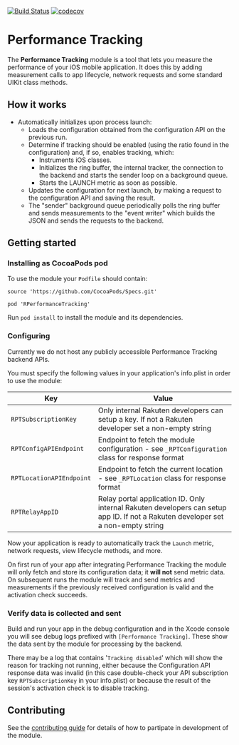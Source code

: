 [![Build Status](https://travis-ci.org/rakutentech/ios-perftracking.svg?branch=master)](https://travis-ci.org/rakutentech/ios-perftracking)
[![codecov](https://codecov.io/gh/rakutentech/ios-perftracking/branch/master/graph/badge.svg)](https://codecov.io/gh/rakutentech/ios-perftracking)


# Performance Tracking

The **Performance Tracking** module is a tool that lets you measure the performance of your iOS mobile application. It does this by adding measurement calls to app lifecycle, network requests and some standard UIKit class methods.

## How it works

* Automatically initializes upon process launch:
  * Loads the configuration obtained from the configuration API on the previous run.
  * Determine if tracking should be enabled (using the ratio found in the configuration) and, if so, enables tracking, which:
    * Instruments iOS classes.
    * Initializes the ring buffer, the internal tracker, the connection to the backend and starts the sender loop on a background queue.
    * Starts the LAUNCH metric as soon as possible.
  * Updates the configuration for next launch, by making a request to the configuration API and saving the result.
  * The "sender" background queue periodically polls the ring buffer and sends measurements to the "event writer" which builds the JSON and sends the requests to the backend.

## Getting started

### Installing as CocoaPods pod

To use the module your `Podfile` should contain:

    source 'https://github.com/CocoaPods/Specs.git'

    pod 'RPerformanceTracking'

Run `pod install` to install the module and its dependencies.

### Configuring

Currently we do not host any publicly accessible Performance Tracking backend APIs.

You must specify the following values in your application's info.plist in order to use the module:

| Key | Value |
|------|------|
| `RPTSubscriptionKey` | Only internal Rakuten developers can setup a key. If not a Rakuten developer set a non-empty string |
| `RPTConfigAPIEndpoint` | Endpoint to fetch the module configuration - see `_RPTConfiguration` class for response format |
| `RPTLocationAPIEndpoint` | Endpoint to fetch the current location - see `_RPTLocation` class for response format |
| `RPTRelayAppID` | Relay portal application ID. Only internal Rakuten developers can setup app ID. If not a Rakuten developer set a non-empty string |

Now your application is ready to automatically track the `Launch` metric, network requests, view lifecycle methods, and more.

On first run of your app after integrating Performance Tracking the module will only fetch and store its configuration data; it **will not** send metric data. On subsequent runs the module will track and send metrics and measurements if the previously received configuration is valid and the activation check succeeds.

### Verify data is collected and sent

Build and run your app in the debug configuration and in the Xcode console you will see debug logs prefixed with `[Performance Tracking]`. These show the data sent by the module for processing by the backend.

There may be a log that contains '`Tracking disabled`' which will show the reason for tracking not running, either because the Configuration API response data was invalid (in this case double-check your API subscription key `RPTSubscriptionKey` in your info.plist) or because the result of the session's activation check is to disable tracking.

## Contributing

See the [contributing guide](CONTRIBUTING.md) for details of how to partipate in development of the module.
